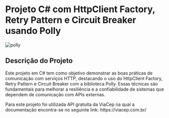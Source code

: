 # Projeto C# com HttpClient Factory, Retry Pattern e Circuit Breaker usando Polly

<img src="https://camo.githubusercontent.com/fe36b1ffa6a31627b5e9cfe16fd41c2a0b1cabff61abe80611b130cb4cd01f0a/68747470733a2f2f7261772e6769746875622e636f6d2f4170702d764e6578742f506f6c6c792f6d61696e2f506f6c6c792d4c6f676f2e706e67" alt="polly">
<h2>Descrição do Projeto</h2>
<p>Este projeto em C# tem como objetivo demonstrar as boas práticas de comunicação com serviços HTTP, destacando o uso do HttpClient Factory, Retry Pattern e Circuit Breaker com a biblioteca Polly. Essas técnicas são fundamentais para melhorar a resiliência e a confiabilidade de sistemas que dependem de comunicação com APIs externas.</p>
<p>Para este projeto foi utilizada API gratuita da ViaCep na qual a documentação encontra-se no seguinte link: https://viacep.com.br/</p>


